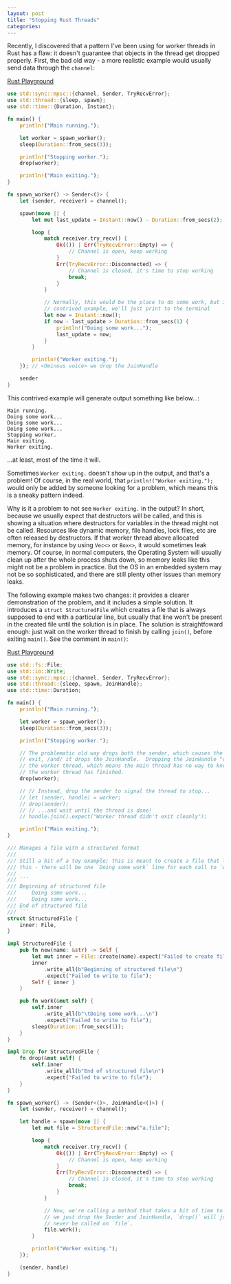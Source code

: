 ```yaml
---
layout: post
title: "Stopping Rust Threads"
categories:
---
```


Recently, I discovered that a pattern I've been using for worker threads in Rust
has a flaw: it doesn't guarantee that objects in the thread get dropped
properly.  First, the bad old way - a more realistic example would usually send
data through the `channel`:

[Rust Playground](https://play.rust-lang.org/?version=stable&mode=debug&edition=2021&gist=0763cd2b51d93f4a36d2ce9d467fe4c1)
``` Rust
use std::sync::mpsc::{channel, Sender, TryRecvError};
use std::thread::{sleep, spawn};
use std::time::{Duration, Instant};

fn main() {
    println!("Main running.");

    let worker = spawn_worker();
    sleep(Duration::from_secs(3));

    println!("Stopping worker.");
    drop(worker);

    println!("Main exiting.");
}

fn spawn_worker() -> Sender<()> {
    let (sender, receiver) = channel();

    spawn(move || {
        let mut last_update = Instant::now() - Duration::from_secs(2);

        loop {
            match receiver.try_recv() {
                Ok(()) | Err(TryRecvError::Empty) => {
                    // Channel is open, keep working
                }
                Err(TryRecvError::Disconnected) => {
                    // Channel is closed, it's time to stop working
                    break;
                }
            }

            // Normally, this would be the place to do some work, but in this
            // contrived example, we'll just print to the terminal
            let now = Instant::now();
            if now - last_update > Duration::from_secs(1) {
                println!("Doing some work...");
                last_update = now;
            }
        }

        println!("Worker exiting.");
    }); // <Ominous voice> we drop the JoinHandle

    sender
}
```

This contrived example will generate output something like below...:

```
Main running.
Doing some work...
Doing some work...
Doing some work...
Stopping worker.
Main exiting.
Worker exiting.
```
...at least, most of the time it will.

Sometimes `Worker exiting.` doesn't show up in the output, and that's a problem!
Of course, in the real world, that `println!("Worker exiting.");` would only be
added by someone looking for a problem, which means this is a sneaky pattern
indeed.

Why is it a problem to not see `Worker exiting.` in the output?  In short,
because we usually expect that destructors will be called, and this is showing a
situation where destructors for variables in the thread might not be called.
Resources like dynamic memory, file handles, lock files, etc are often released
by destructors. If that worker thread above allocated memory, for instance by
using `Vec<>` or `Box<>`, it would sometimes leak memory.  Of course, in normal
computers, the Operating System will usually clean up after the whole process
shuts down, so memory leaks like this might not be a problem in practice.  But
the OS in an embedded system may not be so sophisticated, and there are still
plenty other issues than memory leaks.

The following example makes two changes: it provides a clearer demonstration of
the problem, and it includes a simple solution.  It introduces a `struct
StructuredFile` which creates a file that is always supposed to end with a
particular line, but usually that line won't be present in the created file
until the solution is in place.  The solution is straightfoward enough: just
wait on the worker thread to finish by calling `join()`, before exiting
`main()`.  See the comment in `main()`:

[Rust Playground](https://play.rust-lang.org/?version=stable&mode=debug&edition=2021&gist=b620c065b09f8b24c8372866eef54a4b)
``` Rust
use std::fs::File;
use std::io::Write;
use std::sync::mpsc::{channel, Sender, TryRecvError};
use std::thread::{sleep, spawn, JoinHandle};
use std::time::Duration;

fn main() {
    println!("Main running.");

    let worker = spawn_worker();
    sleep(Duration::from_secs(3));

    println!("Stopping worker.");

    // The problematic old way drops both the sender, which causes the worker to
    // exit, /and/ it drops the JoinHandle.  Dropping the JoinHandle "detaches"
    // the worker thread, which means the main thread has no way to know when
    // the worker thread has finished.
    drop(worker);

    // // Instead, drop the sender to signal the thread to stop...
    // let (sender, handle) = worker;
    // drop(sender);
    // // ...and wait until the thread is done!
    // handle.join().expect("Worker thread didn't exit cleanly");

    println!("Main exiting.");
}

/// Manages a file with a structured format
/// 
/// Still a bit of a toy example; this is meant to create a file that looks like
/// this - there will be one `Doing some work` line for each call to `work()`:
/// 
/// ```
/// Beginning of structured file
///     Doing some work...
///     Doing some work...
/// End of structured file
/// ```
struct StructuredFile {
    inner: File,
}

impl StructuredFile {
    pub fn new(name: &str) -> Self {
        let mut inner = File::create(name).expect("Failed to create file");
        inner
            .write_all(b"Beginning of structured file\n")
            .expect("Failed to write to file");
        Self { inner }
    }

    pub fn work(&mut self) {
        self.inner
            .write_all(b"\tDoing some work...\n")
            .expect("Failed to write to file");
        sleep(Duration::from_secs(1));
    }
}

impl Drop for StructuredFile {
    fn drop(&mut self) {
        self.inner
            .write_all(b"End of structured file\n")
            .expect("Failed to write to file");
    }
}

fn spawn_worker() -> (Sender<()>, JoinHandle<()>) {
    let (sender, receiver) = channel();

    let handle = spawn(move || {
        let mut file = StructuredFile::new("a.file");

        loop {
            match receiver.try_recv() {
                Ok(()) | Err(TryRecvError::Empty) => {
                    // Channel is open, keep working
                }
                Err(TryRecvError::Disconnected) => {
                    // Channel is closed, it's time to stop working
                    break;
                }
            }

            // Now, we're calling a method that takes a bit of time to run. If
            // we just drop the Sender and JoinHandle, `drop()` will just about
            // never be called on `file`.
            file.work();
        }

        println!("Worker exiting.");
    });

    (sender, handle)
}

```